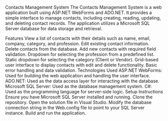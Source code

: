 Contacts Management System
The Contacts Management System is a web application built using ASP.NET WebForms and ADO.NET. It provides a simple interface to manage contacts, including creating, reading, updating, and deleting contact records. The application utilizes a Microsoft SQL Server database for data storage and retrieval.

Features
View a list of contacts with their details such as name, email, company, category, and profession.
Edit existing contact information.
Delete contacts from the database.
Add new contacts with required field validation.
Dropdown for selecting the profession from a predefined list.
Static dropdown for selecting the category (Client or Vendor).
Grid-based user interface to display contacts with edit and delete functionality.
Basic error handling and data validation.
Technologies Used
ASP.NET WebForms: Used for building the web application and handling the user interface.
ADO.NET: Used as the data access layer for interacting with the database.
Microsoft SQL Server: Used as the database management system.
C#: Used as the programming language for server-side logic.
Setup Instructions
Ensure you have Microsoft SQL Server installed and running.
Clone the repository.
Open the solution file in Visual Studio.
Modify the database connection string in the Web.config file to point to your SQL Server instance.
Build and run the application.
